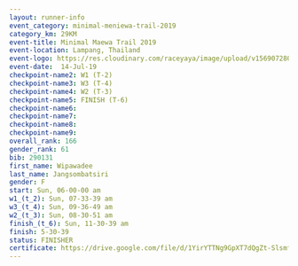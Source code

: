```yaml
---
layout: runner-info 
event_category: minimal-meniewa-trail-2019 
category_km: 29KM 
event-title: Minimal Maewa Trail 2019 
event-location: Lampang, Thailand 
event-logo: https://res.cloudinary.com/raceyaya/image/upload/v1569072805/logo/minimal-trail_ktnvsp.jpg 
event-date:  14-Jul-19 
checkpoint-name2: W1 (T-2) 
checkpoint-name3: W3 (T-4) 
checkpoint-name4: W2 (T-3) 
checkpoint-name5: FINISH (T-6) 
checkpoint-name6: 
checkpoint-name7: 
checkpoint-name8: 
checkpoint-name9: 
overall_rank: 166
gender_rank: 61
bib: 290131
first_name: Wipawadee
last_name: Jangsombatsiri
gender: F
start: Sun, 06-00-00 am
w1_(t_2): Sun, 07-33-39 am
w3_(t_4): Sun, 09-36-49 am
w2_(t_3): Sun, 08-30-51 am
finish_(t_6): Sun, 11-30-39 am
finish: 5-30-39
status: FINISHER
certificate: https://drive.google.com/file/d/1YirYTTNg9GpXT7dQgZt-SlsmfKpRLGXz/view?usp=sharing
---
```

